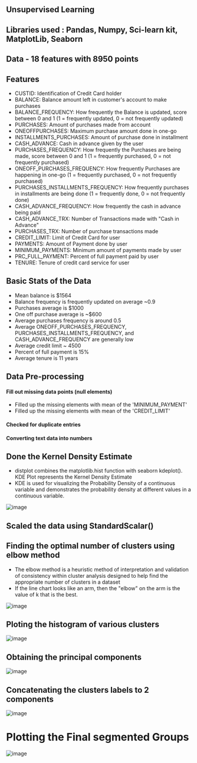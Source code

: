 ## Unsupervised Learning

## Libraries used : Pandas, Numpy, Sci-learn kit, MatplotLib, Seaborn 

## Data - 18 features with 8950 points 

## Features
* CUSTID: Identification of Credit Card holder
* BALANCE: Balance amount left in customer's account to make purchases
* BALANCE_FREQUENCY: How frequently the Balance is updated, score between 0 and 1 (1 = frequently updated, 0 = not frequently updated)
* PURCHASES: Amount of purchases made from account
* ONEOFFPURCHASES: Maximum purchase amount done in one-go
* INSTALLMENTS_PURCHASES: Amount of purchase done in installment
* CASH_ADVANCE: Cash in advance given by the user
* PURCHASES_FREQUENCY: How frequently the Purchases are being made, score between 0 and 1 (1 = frequently purchased, 0 = not frequently purchased)
* ONEOFF_PURCHASES_FREQUENCY: How frequently Purchases are happening in one-go (1 = frequently purchased, 0 = not frequently purchased)
* PURCHASES_INSTALLMENTS_FREQUENCY: How frequently purchases in installments are being done (1 = frequently done, 0 = not frequently done)
* CASH_ADVANCE_FREQUENCY: How frequently the cash in advance being paid
* CASH_ADVANCE_TRX: Number of Transactions made with "Cash in Advance"
* PURCHASES_TRX: Number of purchase transactions made
* CREDIT_LIMIT: Limit of Credit Card for user
* PAYMENTS: Amount of Payment done by user
* MINIMUM_PAYMENTS: Minimum amount of payments made by user
* PRC_FULL_PAYMENT: Percent of full payment paid by user
* TENURE: Tenure of credit card service for user

## Basic Stats of the Data

* Mean balance is $1564 
* Balance frequency is frequently updated on average ~0.9
* Purchases average is $1000
* One off purchase average is ~$600
* Average purchases frequency is around 0.5
* Average ONEOFF_PURCHASES_FREQUENCY, PURCHASES_INSTALLMENTS_FREQUENCY, and CASH_ADVANCE_FREQUENCY are generally low
* Average credit limit ~ 4500
* Percent of full payment is 15%
* Average tenure is 11 years

## Data Pre-processing
#### Fill out missing data points (null elements)
*  Filled up the missing elements with mean of the 'MINIMUM_PAYMENT'
*  Filled up the missing elements with mean of the 'CREDIT_LIMIT'
#### Checked for duplicate entries
#### Converting text data into numbers 

## Done the Kernel Density Estimate 
* distplot combines the matplotlib.hist function with seaborn kdeplot(). KDE Plot represents the Kernel Density Estimate
* KDE is used for visualizing the Probability Density of a continuous variable and demonstrates the probability density at different values in a continuous variable.

![image](https://github.com/Aniket2k15/Market-Segmentation/assets/138878014/e155e2da-6de8-43c1-848f-c530fa044647)


## Scaled the data using StandardScalar()

## Finding the optimal number of clusters using elbow method 
* The elbow method is a heuristic method of interpretation and validation of consistency within cluster analysis designed to help find the appropriate number of clusters in a dataset
* If the line chart looks like an arm, then the "elbow" on the arm is the value of k that is the best.

![image](https://github.com/Aniket2k15/Market-Segmentation/assets/138878014/cc0231b2-6827-4fdb-951f-dc970e4c3d48)


## Ploting the histogram of various clusters
![image](https://github.com/Aniket2k15/Market-Segmentation/assets/138878014/49a1b43d-88e6-4b88-b3d9-a3d164552392)

## Obtaining the principal components 
![image](https://github.com/Aniket2k15/Market-Segmentation/assets/138878014/43785f11-0233-49a4-93cd-44adfdf2905a)

## Concatenating the clusters labels to 2 components 
![image](https://github.com/Aniket2k15/Market-Segmentation/assets/138878014/0d10bb69-d881-46d3-8a7d-5d9443970fb1)

# Plotting the Final segmented Groups

![image](https://github.com/Aniket2k15/Market-Segmentation/assets/138878014/448992aa-53c1-44ed-a59c-0bf51694ea18)










  





























